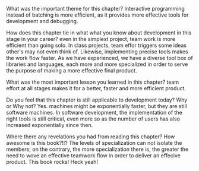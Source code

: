 What was the important theme for this chapter?
Interactive programming instead of batching is more efficient, as it provides more effective tools for development and debugging.

How does this chapter tie in what what you know about development in this stage in your career?
even in the simplest project, team work is more efficient than going solo. In class projects, team effor triggers some ideas other's may not even think of. Likewise, implementing precise tools makes the work flow faster. As we have experienced, we have a diverse tool box of libraries and languages, each more and more specialized in order to serve the purpose of making a more effective final product.

What was the most important lesson you learned in this chapter?
team effort at all stages makes it for a better, faster and more efficient product.

Do you feel that this chapter is still applicable to development today? Why or Why not?
Yes. machines might be exponentially faster, but they are still software machines. In software development, the implementation of the right tools is still critical, even more so as the number of users has also increased exponentially since then.


Where there any revelations you had from reading this chapter?
How awesome is this book?!!?
The levels of specialization can not isolate the members; on the contrary, the more specialization there is, the greater the need to wove an effective teamwork flow in order to deliver an effecive product.
This book rocks! Heck yeah!